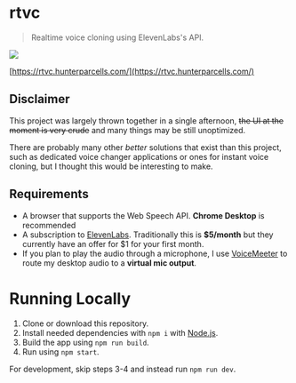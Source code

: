 # rtvc
> Realtime voice cloning using ElevenLabs's API.

![](https://wakatime.com/badge/user/6b7d9181-edde-4a25-857c-e7101bfee7ea/project/418b3b0b-b803-49ea-90c4-d29e7f80eea8.svg?style=for-the-badge)

[https://rtvc.hunterparcells.com/](https://rtvc.hunterparcells.com/)

## Disclaimer
This project was largely thrown together in a single afternoon, ~~the UI at the moment is very crude~~ and many things may be still unoptimized.

There are probably many other *better* solutions that exist than this project, such as dedicated voice changer applications or ones for instant voice cloning, but I thought this would be interesting to make. 

## Requirements
- A browser that supports the Web Speech API. **Chrome Desktop** is recommended
- A subscription to [ElevenLabs](http://www.elevenlabs.io/). Traditionally this is **$5/month** but they currently have an offer for $1 for your first month.
- If you plan to play the audio through a microphone, I use [VoiceMeeter](https://vb-audio.com/Voicemeeter/) to route my desktop audio to a **virtual mic output**.

# Running Locally
1. Clone or download this repository.
2. Install needed dependencies with `npm i` with [Node.js](https://nodejs.org/).
3. Build the app using `npm run build`.
4. Run using `npm start`.

For development, skip steps 3-4 and instead run `npm run dev`.
